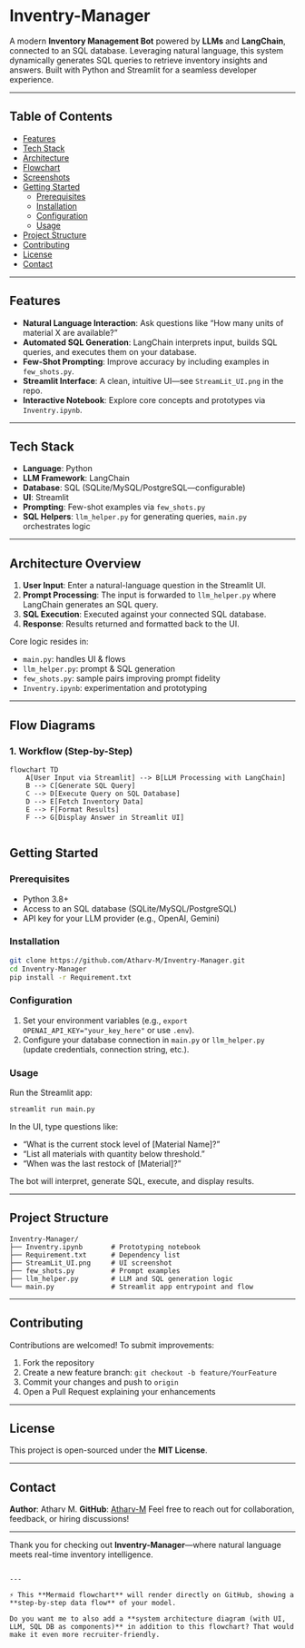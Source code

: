 # Inventry-Manager

A modern **Inventory Management Bot** powered by **LLMs** and **LangChain**, connected to an SQL database. Leveraging natural language, this system dynamically generates SQL queries to retrieve inventory insights and answers. Built with Python and Streamlit for a seamless developer experience.

---

##  Table of Contents

- [Features](#features)  
- [Tech Stack](#tech-stack)  
- [Architecture](#architecture)  
- [Flowchart](#flowchart)  
- [Screenshots](#screenshots)  
- [Getting Started](#getting-started)  
  - [Prerequisites](#prerequisites)  
  - [Installation](#installation)  
  - [Configuration](#configuration)  
  - [Usage](#usage)  
- [Project Structure](#project-structure)  
- [Contributing](#contributing)  
- [License](#license)  
- [Contact](#contact)

---

##  Features

- **Natural Language Interaction**: Ask questions like “How many units of material X are available?”  
- **Automated SQL Generation**: LangChain interprets input, builds SQL queries, and executes them on your database.  
- **Few-Shot Prompting**: Improve accuracy by including examples in `few_shots.py`.  
- **Streamlit Interface**: A clean, intuitive UI—see `StreamLit_UI.png` in the repo.  
- **Interactive Notebook**: Explore core concepts and prototypes via `Inventry.ipynb`.

---

##  Tech Stack

- **Language**: Python  
- **LLM Framework**: LangChain  
- **Database**: SQL (SQLite/MySQL/PostgreSQL—configurable)  
- **UI**: Streamlit  
- **Prompting**: Few-shot examples via `few_shots.py`  
- **SQL Helpers**: `llm_helper.py` for generating queries, `main.py` orchestrates logic  

---

##  Architecture Overview

1. **User Input**: Enter a natural-language question in the Streamlit UI.  
2. **Prompt Processing**: The input is forwarded to `llm_helper.py` where LangChain generates an SQL query.  
3. **SQL Execution**: Executed against your connected SQL database.  
4. **Response**: Results returned and formatted back to the UI.

Core logic resides in:
- `main.py`: handles UI & flows  
- `llm_helper.py`: prompt & SQL generation  
- `few_shots.py`: sample pairs improving prompt fidelity  
- `Inventry.ipynb`: experimentation and prototyping  

---
## Flow Diagrams

### 1. Workflow (Step-by-Step)

```mermaid
flowchart TD
    A[User Input via Streamlit] --> B[LLM Processing with LangChain]
    B --> C[Generate SQL Query]
    C --> D[Execute Query on SQL Database]
    D --> E[Fetch Inventory Data]
    E --> F[Format Results]
    F --> G[Display Answer in Streamlit UI]


```


## Getting Started

### Prerequisites

* Python 3.8+
* Access to an SQL database (SQLite/MySQL/PostgreSQL)
* API key for your LLM provider (e.g., OpenAI, Gemini)

### Installation

```bash
git clone https://github.com/Atharv-M/Inventry-Manager.git
cd Inventry-Manager
pip install -r Requirement.txt
```

### Configuration

1. Set your environment variables (e.g., `export OPENAI_API_KEY="your_key_here"` or use `.env`).
2. Configure your database connection in `main.py` or `llm_helper.py` (update credentials, connection string, etc.).

### Usage

Run the Streamlit app:

```bash
streamlit run main.py
```

In the UI, type questions like:

* “What is the current stock level of \[Material Name]?”
* “List all materials with quantity below threshold.”
* “When was the last restock of \[Material]?”

The bot will interpret, generate SQL, execute, and display results.

---

## Project Structure

```
Inventry-Manager/
├── Inventry.ipynb       # Prototyping notebook
├── Requirement.txt      # Dependency list
├── StreamLit_UI.png     # UI screenshot
├── few_shots.py         # Prompt examples
├── llm_helper.py        # LLM and SQL generation logic
└── main.py              # Streamlit app entrypoint and flow
```

---

## Contributing

Contributions are welcomed! To submit improvements:

1. Fork the repository
2. Create a new feature branch: `git checkout -b feature/YourFeature`
3. Commit your changes and push to `origin`
4. Open a Pull Request explaining your enhancements

---

## License

This project is open-sourced under the **MIT License**.

---

## Contact

**Author**: Atharv M.
**GitHub**: [Atharv-M](https://github.com/Atharv-M)
Feel free to reach out for collaboration, feedback, or hiring discussions!

---

Thank you for checking out **Inventry-Manager**—where natural language meets real-time inventory intelligence.

```

---

⚡ This **Mermaid flowchart** will render directly on GitHub, showing a **step-by-step data flow** of your model.  

Do you want me to also add a **system architecture diagram (with UI, LLM, SQL DB as components)** in addition to this flowchart? That would make it even more recruiter-friendly.
```
